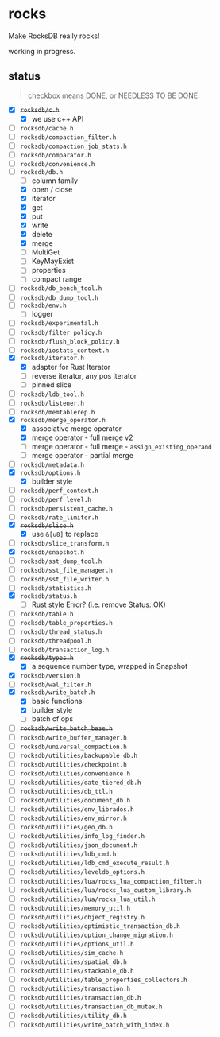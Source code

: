 # rocks

Make RocksDB really rocks!

working in progress.


## status

> checkbox means DONE, or NEEDLESS TO BE DONE.

- [x] ~~``rocksdb/c.h``~~
  - [x] we use c++ API
- [ ] ``rocksdb/cache.h``
- [ ] ``rocksdb/compaction_filter.h``
- [ ] ``rocksdb/compaction_job_stats.h``
- [ ] ``rocksdb/comparator.h``
- [ ] ``rocksdb/convenience.h``
- [ ] ``rocksdb/db.h``
  - [ ] column family
  - [x] open / close
  - [x] iterator
  - [x] get
  - [x] put
  - [x] write
  - [x] delete
  - [x] merge
  - [ ] MultiGet
  - [ ] KeyMayExist
  - [ ] properties
  - [ ] compact range
- [ ] ``rocksdb/db_bench_tool.h``
- [ ] ``rocksdb/db_dump_tool.h``
- [ ] ``rocksdb/env.h``
  - [ ] logger
- [ ] ``rocksdb/experimental.h``
- [ ] ``rocksdb/filter_policy.h``
- [ ] ``rocksdb/flush_block_policy.h``
- [ ] ``rocksdb/iostats_context.h``
- [x] ``rocksdb/iterator.h``
  - [x] adapter for Rust Iterator
  - [ ] reverse iterator, any pos iterator
  - [ ] pinned slice
- [ ] ``rocksdb/ldb_tool.h``
- [ ] ``rocksdb/listener.h``
- [ ] ``rocksdb/memtablerep.h``
- [x] ``rocksdb/merge_operator.h``
  - [x] associative merge operator
  - [x] merge operator - full merge v2
  - [ ] merge operator - full merge - ``assign_existing_operand``
  - [ ] merge operator - partial merge
- [ ] ``rocksdb/metadata.h``
- [x] ``rocksdb/options.h``
  - [x] builder style
- [ ] ``rocksdb/perf_context.h``
- [ ] ``rocksdb/perf_level.h``
- [ ] ``rocksdb/persistent_cache.h``
- [ ] ``rocksdb/rate_limiter.h``
- [x] ~~``rocksdb/slice.h``~~
  - [x] use ``&[u8]`` to replace
- [ ] ``rocksdb/slice_transform.h``
- [x] ``rocksdb/snapshot.h``
- [ ] ``rocksdb/sst_dump_tool.h``
- [ ] ``rocksdb/sst_file_manager.h``
- [ ] ``rocksdb/sst_file_writer.h``
- [ ] ``rocksdb/statistics.h``
- [x] ``rocksdb/status.h``
  - [ ] Rust style Error? (i.e. remove Status::OK)
- [ ] ``rocksdb/table.h``
- [ ] ``rocksdb/table_properties.h``
- [ ] ``rocksdb/thread_status.h``
- [ ] ``rocksdb/threadpool.h``
- [ ] ``rocksdb/transaction_log.h``
- [x] ~~``rocksdb/types.h``~~
  - [x] a sequence number type, wrapped in Snapshot
- [x] ``rocksdb/version.h``
- [ ] ``rocksdb/wal_filter.h``
- [x] ``rocksdb/write_batch.h``
  - [x] basic functions
  - [x] builder style
  - [ ] batch cf ops
- [ ] ~~``rocksdb/write_batch_base.h``~~
- [ ] ``rocksdb/write_buffer_manager.h``
- [ ] ``rocksdb/universal_compaction.h``
- [ ] ``rocksdb/utilities/backupable_db.h``
- [ ] ``rocksdb/utilities/checkpoint.h``
- [ ] ``rocksdb/utilities/convenience.h``
- [ ] ``rocksdb/utilities/date_tiered_db.h``
- [ ] ``rocksdb/utilities/db_ttl.h``
- [ ] ``rocksdb/utilities/document_db.h``
- [ ] ``rocksdb/utilities/env_librados.h``
- [ ] ``rocksdb/utilities/env_mirror.h``
- [ ] ``rocksdb/utilities/geo_db.h``
- [ ] ``rocksdb/utilities/info_log_finder.h``
- [ ] ``rocksdb/utilities/json_document.h``
- [ ] ``rocksdb/utilities/ldb_cmd.h``
- [ ] ``rocksdb/utilities/ldb_cmd_execute_result.h``
- [ ] ``rocksdb/utilities/leveldb_options.h``
- [ ] ``rocksdb/utilities/lua/rocks_lua_compaction_filter.h``
- [ ] ``rocksdb/utilities/lua/rocks_lua_custom_library.h``
- [ ] ``rocksdb/utilities/lua/rocks_lua_util.h``
- [ ] ``rocksdb/utilities/memory_util.h``
- [ ] ``rocksdb/utilities/object_registry.h``
- [ ] ``rocksdb/utilities/optimistic_transaction_db.h``
- [ ] ``rocksdb/utilities/option_change_migration.h``
- [ ] ``rocksdb/utilities/options_util.h``
- [ ] ``rocksdb/utilities/sim_cache.h``
- [ ] ``rocksdb/utilities/spatial_db.h``
- [ ] ``rocksdb/utilities/stackable_db.h``
- [ ] ``rocksdb/utilities/table_properties_collectors.h``
- [ ] ``rocksdb/utilities/transaction.h``
- [ ] ``rocksdb/utilities/transaction_db.h``
- [ ] ``rocksdb/utilities/transaction_db_mutex.h``
- [ ] ``rocksdb/utilities/utility_db.h``
- [ ] ``rocksdb/utilities/write_batch_with_index.h``
